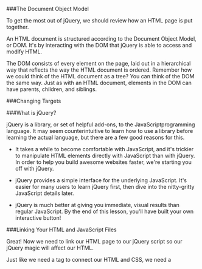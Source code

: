 ###The Document Object Model


To get the most out of jQuery, we should review how an HTML page is put together.

An HTML document is structured according to the Document Object Model, or DOM. It's by interacting with the DOM that jQuery is able to access and modify HTML.

The DOM consists of every element on the page, laid out in a hierarchical way that reflects the way the HTML document is ordered. Remember how we could think of the HTML document as a tree? You can think of the DOM the same way. Just as with an HTML document, elements in the DOM can have parents, children, and siblings.


###Changing Targets


###What is jQuery?

jQuery is a library, or set of helpful add-ons, to the JavaScriptprogramming language. It may seem counterintuitive to learn how to use a library before learning the actual language, but there are a few good reasons for this.

- It takes a while to become comfortable with JavaScript, and it's trickier to manipulate HTML elements directly with JavaScript than with jQuery. In order to help you build awesome websites faster, we're starting you off with jQuery.

- jQuery provides a simple interface for the underlying JavaScript. It's easier for many users to learn jQuery first, then dive into the nitty-gritty JavaScript details later.

- jQuery is much better at giving you immediate, visual results than regular JavaScript. By the end of this lesson, you'll have built your own interactive button!

###Linking Your HTML and JavaScript Files

Great! Now we need to link our HTML page to our jQuery script so our jQuery magic will affect our HTML.

Just like we need a <link> tag to connect our HTML and CSS, we need a<script> tag to connect our HTML and jQuery. The tag looks like this:


###Getting Started


Next, we'll need to start up our jQuery magic using the $(document).ready();syntax you've seen. It works like this:

- $() says, "hey, jQuery things are about to happen!"

- Putting document between the parentheses tells us that we're about to work our magic on the HTMLdocument itself.

- .ready(); is a function, or basic action, in jQuery. It says "hey, I'm going to do stuff as soon as the HTML document is ready!"

Whatever goes in .ready()'s parentheses is the jQuery event that occurs as soon as the HTML document is ready.

So,

$(document).ready(something);

says: "when the HTML document is ready, do something!" (We'll show you how to replace something with an action in the next exercise.)

Note that .ready(); ends with a semicolon. This tells jQuery that you're done giving it a command.


###The Functional Approach

Remember, when we say "function," you can think "action." Functions are the basic unit of doing work in jQuery.

For this reason, jQuery includes afunction keyword. The syntax looks like this:

```
function(){
    jQuery magic;
}
```

If we add our function inside our.ready(), jQuery will run the code in our function as soon as the HTML document loads. The syntax would then look like this:

```
$(document).ready(function() {
    jQuery magic;
});
```

`mouseenter()` does what you might expect: it produces a change when your mouse enters a given HTML element. For example,

```
$(document).ready(function() {
    $('div').mouseenter(function() {
        $('div').hide();
    });
});
```